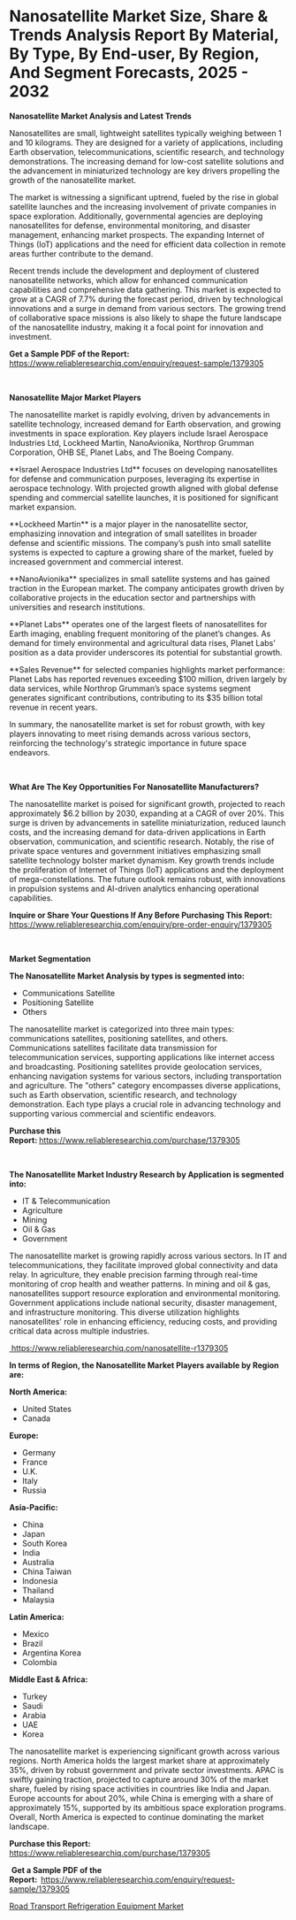 <p><h1>Nanosatellite Market Size, Share & Trends Analysis Report By Material, By Type, By End-user, By Region, And Segment Forecasts, 2025 - 2032</h1></p><p><strong>Nanosatellite Market Analysis and Latest Trends</strong></p>
<p><p>Nanosatellites are small, lightweight satellites typically weighing between 1 and 10 kilograms. They are designed for a variety of applications, including Earth observation, telecommunications, scientific research, and technology demonstrations. The increasing demand for low-cost satellite solutions and the advancement in miniaturized technology are key drivers propelling the growth of the nanosatellite market.</p><p>The market is witnessing a significant uptrend, fueled by the rise in global satellite launches and the increasing involvement of private companies in space exploration. Additionally, governmental agencies are deploying nanosatellites for defense, environmental monitoring, and disaster management, enhancing market prospects. The expanding Internet of Things (IoT) applications and the need for efficient data collection in remote areas further contribute to the demand.</p><p>Recent trends include the development and deployment of clustered nanosatellite networks, which allow for enhanced communication capabilities and comprehensive data gathering. This market is expected to grow at a CAGR of 7.7% during the forecast period, driven by technological innovations and a surge in demand from various sectors. The growing trend of collaborative space missions is also likely to shape the future landscape of the nanosatellite industry, making it a focal point for innovation and investment.</p></p>
<p><strong>Get a Sample PDF of the Report:&nbsp;</strong> <a href="https://www.reliableresearchiq.com/enquiry/request-sample/1379305?utm_campaign=2282&utm_medium=2&utm_source=Github&utm_content=ia&utm_term=08042025&utm_id=nanosatellite">https://www.reliableresearchiq.com/enquiry/request-sample/1379305</a></p>
<p>&nbsp;</p>
<p><strong>Nanosatellite Major Market Players</strong></p>
<p><p>The nanosatellite market is rapidly evolving, driven by advancements in satellite technology, increased demand for Earth observation, and growing investments in space exploration. Key players include Israel Aerospace Industries Ltd, Lockheed Martin, NanoAvionika, Northrop Grumman Corporation, OHB SE, Planet Labs, and The Boeing Company.</p><p>**Israel Aerospace Industries Ltd** focuses on developing nanosatellites for defense and communication purposes, leveraging its expertise in aerospace technology. With projected growth aligned with global defense spending and commercial satellite launches, it is positioned for significant market expansion.</p><p>**Lockheed Martin** is a major player in the nanosatellite sector, emphasizing innovation and integration of small satellites in broader defense and scientific missions. The company’s push into small satellite systems is expected to capture a growing share of the market, fueled by increased government and commercial interest.</p><p>**NanoAvionika** specializes in small satellite systems and has gained traction in the European market. The company anticipates growth driven by collaborative projects in the education sector and partnerships with universities and research institutions.</p><p>**Planet Labs** operates one of the largest fleets of nanosatellites for Earth imaging, enabling frequent monitoring of the planet’s changes. As demand for timely environmental and agricultural data rises, Planet Labs’ position as a data provider underscores its potential for substantial growth.</p><p>**Sales Revenue** for selected companies highlights market performance: Planet Labs has reported revenues exceeding $100 million, driven largely by data services, while Northrop Grumman’s space systems segment generates significant contributions, contributing to its $35 billion total revenue in recent years.</p><p>In summary, the nanosatellite market is set for robust growth, with key players innovating to meet rising demands across various sectors, reinforcing the technology's strategic importance in future space endeavors.</p></p>
<p>&nbsp;</p>
<p><strong>What Are The Key Opportunities For Nanosatellite Manufacturers?</strong></p>
<p><p>The nanosatellite market is poised for significant growth, projected to reach approximately $6.2 billion by 2030, expanding at a CAGR of over 20%. This surge is driven by advancements in satellite miniaturization, reduced launch costs, and the increasing demand for data-driven applications in Earth observation, communication, and scientific research. Notably, the rise of private space ventures and government initiatives emphasizing small satellite technology bolster market dynamism. Key growth trends include the proliferation of Internet of Things (IoT) applications and the deployment of mega-constellations. The future outlook remains robust, with innovations in propulsion systems and AI-driven analytics enhancing operational capabilities.</p></p>
<p><strong>Inquire or Share Your Questions If Any Before Purchasing This Report:</strong> <a href="https://www.reliableresearchiq.com/enquiry/pre-order-enquiry/1379305?utm_campaign=2282&utm_medium=2&utm_source=Github&utm_content=ia&utm_term=08042025&utm_id=nanosatellite">https://www.reliableresearchiq.com/enquiry/pre-order-enquiry/1379305</a></p>
<p>&nbsp;</p>
<p><strong>Market Segmentation</strong></p>
<p><strong>The Nanosatellite Market Analysis by types is segmented into:</strong></p>
<p><ul><li>Communications Satellite</li><li>Positioning Satellite</li><li>Others</li></ul></p>
<p><p>The nanosatellite market is categorized into three main types: communications satellites, positioning satellites, and others. Communications satellites facilitate data transmission for telecommunication services, supporting applications like internet access and broadcasting. Positioning satellites provide geolocation services, enhancing navigation systems for various sectors, including transportation and agriculture. The "others" category encompasses diverse applications, such as Earth observation, scientific research, and technology demonstration. Each type plays a crucial role in advancing technology and supporting various commercial and scientific endeavors.</p></p>
<p><strong>Purchase this Report:&nbsp;</strong><a href="https://www.reliableresearchiq.com/purchase/1379305?utm_campaign=2282&utm_medium=2&utm_source=Github&utm_content=ia&utm_term=08042025&utm_id=nanosatellite">https://www.reliableresearchiq.com/purchase/1379305</a></p>
<p>&nbsp;</p>
<p><strong>The Nanosatellite Market Industry Research by Application is segmented into:</strong></p>
<p><ul><li>IT & Telecommunication</li><li>Agriculture</li><li>Mining</li><li>Oil & Gas</li><li>Government</li></ul></p>
<p><p>The nanosatellite market is growing rapidly across various sectors. In IT and telecommunications, they facilitate improved global connectivity and data relay. In agriculture, they enable precision farming through real-time monitoring of crop health and weather patterns. In mining and oil & gas, nanosatellites support resource exploration and environmental monitoring. Government applications include national security, disaster management, and infrastructure monitoring. This diverse utilization highlights nanosatellites' role in enhancing efficiency, reducing costs, and providing critical data across multiple industries.</p></p>
<p><a href="https://www.reliableresearchiq.com/nanosatellite-r1379305?utm_campaign=2282&utm_medium=2&utm_source=Github&utm_content=ia&utm_term=08042025&utm_id=nanosatellite">&nbsp;https://www.reliableresearchiq.com/nanosatellite-r1379305</a></p>
<p><strong>In terms of Region, the Nanosatellite Market Players available by Region are:</strong></p>
<p>
    <p> <strong> North America: </strong>
        <ul>
            <li>United States</li>
            <li>Canada</li>
        </ul>
        </p> 
    <p> <strong> Europe: </strong>
        <ul>
            <li>Germany</li>
            <li>France</li>
            <li>U.K.</li>
            <li>Italy</li>
            <li>Russia</li>
        </ul>
        </p> 
    <p> <strong> Asia-Pacific: </strong>
        <ul>
            <li>China</li>
            <li>Japan</li>
            <li>South Korea</li>
            <li>India</li>
            <li>Australia</li>
            <li>China Taiwan</li>
            <li>Indonesia</li>
            <li>Thailand</li>
            <li>Malaysia</li>
        </ul>
        </p> 
    <p> <strong> Latin America: </strong>
        <ul>
            <li>Mexico</li>
            <li>Brazil</li>
            <li>Argentina Korea</li>
            <li>Colombia</li>
        </ul>
        </p> 
    <p> <strong> Middle East & Africa: </strong>
        <ul>
            <li>Turkey</li>
            <li>Saudi</li>
            <li>Arabia</li>
            <li>UAE</li>
            <li>Korea</li>
        </ul>
    </p>
    </p>
<p><p>The nanosatellite market is experiencing significant growth across various regions. North America holds the largest market share at approximately 35%, driven by robust government and private sector investments. APAC is swiftly gaining traction, projected to capture around 30% of the market share, fueled by rising space activities in countries like India and Japan. Europe accounts for about 20%, while China is emerging with a share of approximately 15%, supported by its ambitious space exploration programs. Overall, North America is expected to continue dominating the market landscape.</p></p>
<p><strong>Purchase this Report: </strong><a href="https://www.reliableresearchiq.com/purchase/1379305?utm_campaign=2282&utm_medium=2&utm_source=Github&utm_content=ia&utm_term=08042025&utm_id=nanosatellite">https://www.reliableresearchiq.com/purchase/1379305</a></p>
<p>&nbsp;<strong>Get a Sample PDF of the Report:&nbsp;&nbsp;</strong><a href="https://www.reliableresearchiq.com/enquiry/request-sample/1379305?utm_campaign=2282&utm_medium=2&utm_source=Github&utm_content=ia&utm_term=08042025&utm_id=nanosatellite">https://www.reliableresearchiq.com/enquiry/request-sample/1379305</a></p>
<p><strong></strong></p>
<p><p><a href="https://github.com/FahadAhmed223/Market-Research-Report-List-2/blob/main/road-transport-refrigeration-equipment-market.md?utm_campaign=2282&utm_medium=2&utm_source=Github&utm_content=ia&utm_term=08042025&utm_id=nanosatellite">Road Transport Refrigeration Equipment Market</a></p></p>